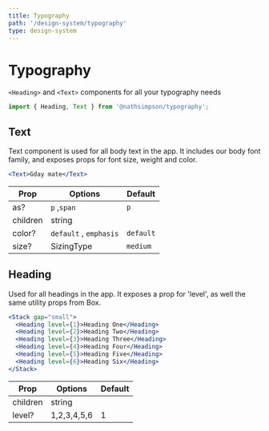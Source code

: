 ```yaml
---
title: Typography
path: '/design-system/typography'
type: design-system
---
```


# Typography

`<Heading>` and `<Text>` components for all your typography needs

```jsx
import { Heading, Text } from '@nathsimpson/typography';
```

## Text

Text component is used for all body text in the app. It includes our body font family, and exposes props for font size, weight and color.

```jsx live
<Text>Gday mate</Text>
```

| Prop     | Options                | Default   |
| -------- | ---------------------- | --------- |
| as?      | `p` ,`span`            | `p`       |
| children | string                 |           |
| color?   | `default` , `emphasis` | `default` |
| size?    | SizingType             | `medium`  |

## Heading

Used for all headings in the app. It exposes a prop for 'level', as well the same utility props from Box.

```jsx live
<Stack gap="small">
  <Heading level={1}>Heading One</Heading>
  <Heading level={2}>Heading Two</Heading>
  <Heading level={3}>Heading Three</Heading>
  <Heading level={4}>Heading Four</Heading>
  <Heading level={5}>Heading Five</Heading>
  <Heading level={6}>Heading Six</Heading>
</Stack>
```

| Prop     | Options     | Default |
| -------- | ----------- | ------- |
| children | string      |         |
| level?   | 1,2,3,4,5,6 | 1       |
